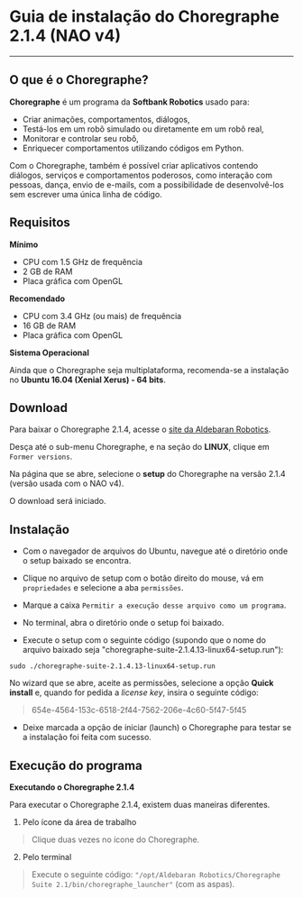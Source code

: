 # Guia de instalação do Choregraphe 2.1.4 (NAO v4)
---

## O que é o Choregraphe?

**Choregraphe** é um programa da **Softbank Robotics** usado para:

- Criar animações, comportamentos, diálogos,
- Testá-los em um robô simulado ou diretamente em um robô real,
- Monitorar e controlar seu robô,
- Enriquecer comportamentos utilizando códigos em Python.

Com o Choregraphe, também é possível criar aplicativos contendo diálogos, serviços e comportamentos poderosos, como interação com pessoas, dança, envio de e-mails, com a possibilidade de desenvolvê-los sem escrever uma única linha de código.

## Requisitos

**Mínimo**

- CPU com 1.5 GHz de frequência
- 2 GB de RAM
- Placa gráfica com OpenGL

**Recomendado**

- CPU com 3.4 GHz (ou mais) de frequência
- 16 GB de RAM
- Placa gráfica com OpenGL

**Sistema Operacional**

Ainda que o Choregraphe seja multiplataforma, recomenda-se a instalação no **Ubuntu 16.04 (Xenial Xerus) - 64 bits**.

## Download

Para baixar o Choregraphe 2.1.4, acesse o [site da Aldebaran Robotics](https://www.aldebaran.com/en/support/nao-6/downloads-softwares).

Desça até o sub-menu Choregraphe, e na seção do **LINUX**, clique em `Former versions`.

Na página que se abre, selecione o **setup** do Choregraphe na versão 2.1.4 (versão usada com o NAO v4).

O download será iniciado.

## Instalação

- Com o navegador de arquivos do Ubuntu, navegue até o diretório onde o setup baixado se encontra.

- Clique no arquivo de setup com o botão direito do mouse, vá em `propriedades` e selecione a aba `permissões`.

- Marque a caixa `Permitir a execução desse arquivo como um programa`.

- No terminal, abra o diretório onde o setup foi baixado.

- Execute o setup com o seguinte código (supondo que o nome do arquivo baixado seja "choregraphe-suite-2.1.4.13-linux64-setup.run"):

```
sudo ./choregraphe-suite-2.1.4.13-linux64-setup.run
```

No wizard que se abre, aceite as permissões, selecione a opção **Quick install** e, quando for pedida a _license key_, insira o seguinte código:

> 654e-4564-153c-6518-2f44-7562-206e-4c60-5f47-5f45

- Deixe marcada a opção de iniciar (launch) o Choregraphe para testar se a instalação foi feita com sucesso.

## Execução do programa

**Executando o Choregraphe 2.1.4** 

Para executar o Choregraphe 2.1.4, existem duas maneiras diferentes.

1. Pelo ícone da área de trabalho

> Clique duas vezes no ícone do Choregraphe.

2. Pelo terminal

> Execute o seguinte código: `"/opt/Aldebaran Robotics/Choregraphe Suite 2.1/bin/choregraphe_launcher"` (com as aspas).
